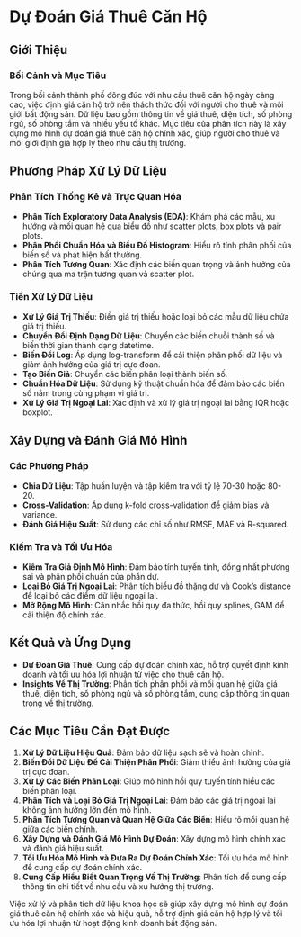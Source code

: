 # Dự Đoán Giá Thuê Căn Hộ

## Giới Thiệu

### Bối Cảnh và Mục Tiêu
Trong bối cảnh thành phố đông đúc với nhu cầu thuê căn hộ ngày càng cao, việc định giá căn hộ trở nên thách thức đối với người cho thuê và môi giới bất động sản. Dữ liệu bao gồm thông tin về giá thuê, diện tích, số phòng ngủ, số phòng tắm và nhiều yếu tố khác. Mục tiêu của phân tích này là xây dựng mô hình dự đoán giá thuê căn hộ chính xác, giúp người cho thuê và môi giới định giá hợp lý theo nhu cầu thị trường.

## Phương Pháp Xử Lý Dữ Liệu

### Phân Tích Thống Kê và Trực Quan Hóa
- **Phân Tích Exploratory Data Analysis (EDA)**: Khám phá các mẫu, xu hướng và mối quan hệ qua biểu đồ như scatter plots, box plots và pair plots.
- **Phân Phối Chuẩn Hóa và Biểu Đồ Histogram**: Hiểu rõ tính phân phối của biến số và phát hiện bất thường.
- **Phân Tích Tương Quan**: Xác định các biến quan trọng và ảnh hưởng của chúng qua ma trận tương quan và scatter plot.

### Tiền Xử Lý Dữ Liệu
- **Xử Lý Giá Trị Thiếu**: Điền giá trị thiếu hoặc loại bỏ các mẫu dữ liệu chứa giá trị thiếu.
- **Chuyển Đổi Định Dạng Dữ Liệu**: Chuyển các biến chuỗi thành số và biến thời gian thành dạng datetime.
- **Biến Đổi Log**: Áp dụng log-transform để cải thiện phân phối dữ liệu và giảm ảnh hưởng của giá trị cực đoan.
- **Tạo Biến Giả**: Chuyển các biến phân loại thành biến số.
- **Chuẩn Hóa Dữ Liệu**: Sử dụng kỹ thuật chuẩn hóa để đảm bảo các biến số nằm trong cùng phạm vi giá trị.
- **Xử Lý Giá Trị Ngoại Lai**: Xác định và xử lý giá trị ngoại lai bằng IQR hoặc boxplot.

## Xây Dựng và Đánh Giá Mô Hình

### Các Phương Pháp
- **Chia Dữ Liệu**: Tập huấn luyện và tập kiểm tra với tỷ lệ 70-30 hoặc 80-20.
- **Cross-Validation**: Áp dụng k-fold cross-validation để giảm bias và variance.
- **Đánh Giá Hiệu Suất**: Sử dụng các chỉ số như RMSE, MAE và R-squared.

### Kiểm Tra và Tối Ưu Hóa
- **Kiểm Tra Giả Định Mô Hình**: Đảm bảo tính tuyến tính, đồng nhất phương sai và phân phối chuẩn của phần dư.
- **Loại Bỏ Giá Trị Ngoại Lai**: Phân tích biểu đồ thặng dư và Cook’s distance để loại bỏ các điểm dữ liệu ngoại lai.
- **Mở Rộng Mô Hình**: Cân nhắc hồi quy đa thức, hồi quy splines, GAM để cải thiện độ chính xác.

## Kết Quả và Ứng Dụng

- **Dự Đoán Giá Thuê**: Cung cấp dự đoán chính xác, hỗ trợ quyết định kinh doanh và tối ưu hóa lợi nhuận từ việc cho thuê căn hộ.
- **Insights Về Thị Trường**: Phân tích phân phối và mối quan hệ giữa giá thuê, diện tích, số phòng ngủ và số phòng tắm, cung cấp thông tin quan trọng về thị trường.

## Các Mục Tiêu Cần Đạt Được

1. **Xử Lý Dữ Liệu Hiệu Quả**: Đảm bảo dữ liệu sạch sẽ và hoàn chỉnh.
2. **Biến Đổi Dữ Liệu Để Cải Thiện Phân Phối**: Giảm thiểu ảnh hưởng của giá trị cực đoan.
3. **Xử Lý Các Biến Phân Loại**: Giúp mô hình hồi quy tuyến tính hiểu các biến phân loại.
4. **Phân Tích và Loại Bỏ Giá Trị Ngoại Lai**: Đảm bảo các giá trị ngoại lai không ảnh hưởng lớn đến mô hình.
5. **Phân Tích Tương Quan và Quan Hệ Giữa Các Biến**: Hiểu rõ mối quan hệ giữa các biến chính.
6. **Xây Dựng và Đánh Giá Mô Hình Dự Đoán**: Xây dựng mô hình chính xác và đánh giá hiệu suất.
7. **Tối Ưu Hóa Mô Hình và Đưa Ra Dự Đoán Chính Xác**: Tối ưu hóa mô hình để cung cấp dự đoán chính xác.
8. **Cung Cấp Hiểu Biết Quan Trọng Về Thị Trường**: Phân tích để cung cấp thông tin chi tiết về nhu cầu và xu hướng thị trường.

Việc xử lý và phân tích dữ liệu khoa học sẽ giúp xây dựng mô hình dự đoán giá thuê căn hộ chính xác và hiệu quả, hỗ trợ định giá căn hộ hợp lý và tối ưu hóa lợi nhuận từ hoạt động kinh doanh bất động sản.

